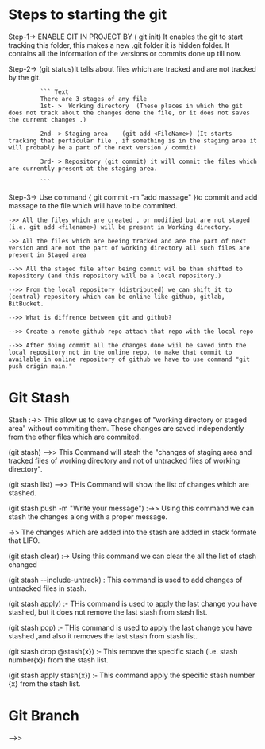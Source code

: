 # Steps to starting the git

Step-1->    ENABLE GIT IN PROJECT BY             ( git init) 
            It enables the git to start tracking this folder, this makes a new .git folder it is hidden folder. It contains all the information of the versions or commits done up till now.

Step-2->    (git status)It tells about files which are tracked and are not tracked by the git.
             

             ``` Text
             There are 3 stages of any file 
             1st- >  Working directory  (These places in which the git does not track about the changes done the file, or it does not saves the current changes .)

             2nd- > Staging area    (git add <FileName>) (It starts tracking that perticular file , if something is in the staging area it will probably be a part of the next version / commit)

             3rd- > Repository (git commit) it will commit the files which are currently present at the staging area.
             
             ```

Step-3->  Use command { git commit -m "add massage" }to commit and add massage to the file which will have to be commited.


``` text
->> All the files which are created , or modified but are not staged (i.e. git add <filename>) will be present in Working directory.

->> All the files which are beeing tracked and are the part of next version and are not the part of working directory all such files are present in Staged area

-->> All the staged file after being commit wil be than shifted to Repository (and this repository will be a local repository.)

-->> From the local repository (distributed) we can shift it to (central) repository which can be online like github, gitlab, BitBucket.

-->> What is diffrence between git and github?

-->> Create a remote github repo attach that repo with the local repo

-->> After doing commit all the changes done wiil be saved into the local repository not in the online repo. to make that commit to available in online repository of github we have to use command "git push origin main."
```
# Git Stash
Stash :->>  This allow us to save changes of "working directory or staged area" without commiting them. These changes are saved independently from the other files which are commited.

(git stash)  -->> This Command will stash the "changes of staging area and tracked files of working directory and not of untracked files of working directory".

(git stash list)    -->> THis Command will show the list of changes which are stashed.

(git stash push -m "Write your message") :->> Using this command we can stash the changes along with a proper message.

->> The changes which are added into the stash are added in stack formate that LIFO.

(git stash clear) :-> Using this command we can clear the all the list of stash changed

(git stash --include-untrack) : This command is used to add changes of untracked files in stash.

(git stash apply) :- THis command is used to apply the last change you have stashed, but it does not remove the last stash from stash list.

(git stash pop) :- THis command is used to apply the last change you have stashed ,and also it removes the last stash from stash list.

(git stash drop @stash{x}) :- This remove the specific stach (i.e. stash number{x}) from the stash list.

(git stash apply stash{x}) :- This command apply the specific stash number {x} from the stash list.

# Git Branch
-->> 
